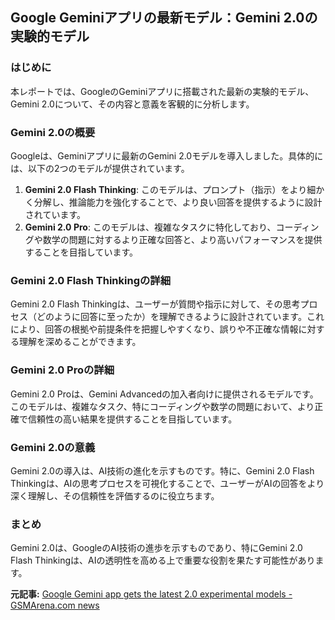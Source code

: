 ## Google Geminiアプリの最新モデル：Gemini 2.0の実験的モデル

### はじめに

本レポートでは、GoogleのGeminiアプリに搭載された最新の実験的モデル、Gemini 2.0について、その内容と意義を客観的に分析します。

### Gemini 2.0の概要

Googleは、Geminiアプリに最新のGemini 2.0モデルを導入しました。具体的には、以下の2つのモデルが提供されています。

1. **Gemini 2.0 Flash Thinking**: このモデルは、プロンプト（指示）をより細かく分解し、推論能力を強化することで、より良い回答を提供するように設計されています。
2. **Gemini 2.0 Pro**: このモデルは、複雑なタスクに特化しており、コーディングや数学の問題に対するより正確な回答と、より高いパフォーマンスを提供することを目指しています。

### Gemini 2.0 Flash Thinkingの詳細

Gemini 2.0 Flash Thinkingは、ユーザーが質問や指示に対して、その思考プロセス（どのように回答に至ったか）を理解できるように設計されています。これにより、回答の根拠や前提条件を把握しやすくなり、誤りや不正確な情報に対する理解を深めることができます。

### Gemini 2.0 Proの詳細

Gemini 2.0 Proは、Gemini Advancedの加入者向けに提供されるモデルです。このモデルは、複雑なタスク、特にコーディングや数学の問題において、より正確で信頼性の高い結果を提供することを目指しています。

### Gemini 2.0の意義

Gemini 2.0の導入は、AI技術の進化を示すものです。特に、Gemini 2.0 Flash Thinkingは、AIの思考プロセスを可視化することで、ユーザーがAIの回答をより深く理解し、その信頼性を評価するのに役立ちます。

### まとめ

Gemini 2.0は、GoogleのAI技術の進歩を示すものであり、特にGemini 2.0 Flash Thinkingは、AIの透明性を高める上で重要な役割を果たす可能性があります。



**元記事:** [Google Gemini app gets the latest 2.0 experimental models - GSMArena.com news](https://www.gsmarena.com/google_gemini_app_gets_the_latest_20_experimental_models-news-66403.php)